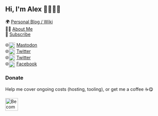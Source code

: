 ## Hi, I'm Alex 👋👨🏻‍💻

🌍 <a href="https://alexn.org/">Personal Blog / Wiki</a> <br>
🙋‍♂️ <a href="https://alexn.org/about/" rel="me">About Me</a> <br>
📨 <a href="https://alexn.org/subscribe/">Subscribe</a> <br><br>
🌐<img src="https://alexn.org/assets/logo/mastodon.svg" width="20" height="20" style="vertical-align:middle;" /> <a rel="me" href="https://social.alexn.org/@alexelcu">Mastodon</a> <br>
🌐<img src="https://alexn.org/assets/logo/twitter.svg" width="20" height="20" style="vertical-align:middle;" /> <a rel="me" href="https://twitter.com/alexelcu">Twitter</a> <br>
🌐<img src="https://alexn.org/assets/logo/linkedin.svg" width="20" height="20" style="vertical-align:middle;" /> <a rel="me" href="https://www.linkedin.com/in/alexelcu/">Twitter</a> <br>
🌐<img src="https://alexn.org/assets/logo/facebook.svg" width="20" height="20" style="vertical-align:middle;" /> <a rel="me" href="https://www.facebook.com/alexelcu.page">Facebook</a> <br>

### Donate

Help me cover ongoing costs (hosting, tooling), or get me a coffee ☕️😋

<a href="https://www.patreon.com/bePatron?u=6102596"><img label="Become a Patron!" alt="Become a Patron!" title="Become a Patron!" src="https://c5.patreon.com/external/logo/become_a_patron_button@2x.png" target="_blank" height="40" /></a>
